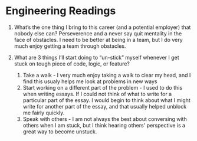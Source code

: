 # Engineering Readings

1. What’s the one thing I bring to this career (and a potential employer) that nobody else can?
    Perseverence and a never say quit mentality in the face of obstacles. I need to be better at being in a team, but I do very much enjoy getting a team through obstacles.

2. What are 3 things I’ll start doing to “un-stick” myself whenever I get stuck on tough piece of code, logic, or feature?
    1. Take a walk - I very much enjoy taking a walk to clear my head, and I find this usualy helps me look at problems in new ways
    2. Start working on a different part of the problem - I used to do this when writing essays. If I could not think of what to write for a particular part of the essay. I would begin to think about what I might write for another part of the essay, and that usually helped unblock me fairly quickly.
    3. Speak with others - I am not always the best about conversing with others when I am stuck, but I think hearing others' perspective is a great way to become unstuck.
